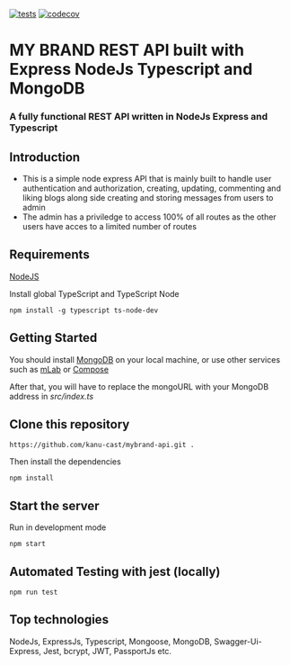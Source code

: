 [![tests](https://github.com/kanu-cast/mybrand-api/actions/workflows/tests.yml/badge.svg)](https://github.com/kanu-cast/mybrand-api/actions/workflows/tests.yml) [![codecov](https://codecov.io/github/kanu-cast/mybrand-api/graph/badge.svg?token=DH83XJ7PBN)](https://codecov.io/github/kanu-cast/mybrand-api)



# MY BRAND REST API built with Express NodeJs Typescript and MongoDB

### A fully functional REST API written in NodeJs Express and Typescript

## Introduction

* This is a simple node express API that is mainly built to handle user authentication and authorization, creating, updating, commenting and  liking blogs along side creating and storing messages from users to admin
* The admin has a priviledge to access 100% of all routes as the other users have acces to a limited number of routes

## Requirements

[NodeJS](https://nodejs.org/en/)

Install global TypeScript and TypeScript Node

```
npm install -g typescript ts-node-dev
```

## Getting Started

You should install [MongoDB](https://docs.mongodb.com/manual/administration/install-community/) on your local machine, or use other services such as [mLab](https://mlab.com/) or [Compose](https://www.compose.com/compare/mongodb)

After that, you will have to replace the mongoURL with your MongoDB address in *src/index.ts*
 
## Clone this repository

```
https://github.com/kanu-cast/mybrand-api.git .
```

Then install the dependencies

```
npm install
```

## Start the server

Run in development mode

```
npm start
```

## Automated Testing with jest (locally)

```
npm run test
```

## Top technologies
NodeJs, ExpressJs, Typescript, Mongoose, MongoDB, Swagger-Ui-Express, Jest, bcrypt, JWT, PassportJs etc.

